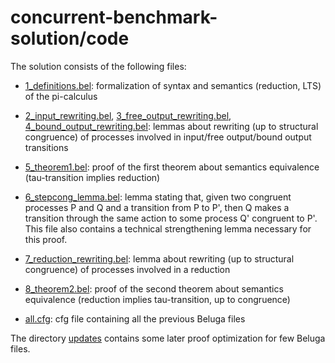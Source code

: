 # concurrent-benchmark-solution/code
The solution consists of the following files:

- [1_definitions.bel](1_definitions.bel):
formalization of syntax and semantics (reduction, LTS) of the pi-calculus

- [2_input_rewriting.bel](2_input_rewriting.bel), [3_free_output_rewriting.bel](3_free_output_rewriting.bel), [4_bound_output_rewriting.bel](4_bound_output_rewriting.bel):
lemmas about rewriting (up to structural congruence) of processes involved in input/free output/bound output transitions

- [5_theorem1.bel](5_theorem1.bel):
proof of the first theorem about semantics equivalence (tau-transition implies reduction)

- [6_stepcong_lemma.bel](6_stepcong_lemma.bel):
lemma stating that, given two congruent processes P and Q and a transition from P to P', then Q makes a transition through the same action to some process Q' congruent to P'. This file also contains a technical strengthening lemma necessary for this proof.

- [7_reduction_rewriting.bel](7_reduction_rewriting.bel):
lemma about rewriting (up to structural congruence) of processes involved in a reduction

- [8_theorem2.bel](8_theorem2.bel):
proof of the second theorem about semantics equivalence (reduction implies tau-transition, up to congruence)

- [all.cfg](all.cfg):
cfg file containing all the previous Beluga files

The directory [updates](updates) contains some later proof optimization for few Beluga files.
